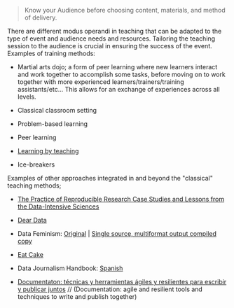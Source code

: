 > Know your Audience before choosing content, materials, and method of delivery.

There are different modus operandi in teaching that can be adapted to the type of event and audience needs and resources. Tailoring the teaching session to the audience is crucial in ensuring the success of the event. 
Examples of training methods: 

- Martial arts dojo; a form of peer learning where new learners interact and work together to accomplish some tasks, before moving on to work together with more experienced learners/trainers/training assistants/etc... This allows for an exchange of experiences across all levels. 

- Classical classroom setting

- Problem-based learning

- Peer learning

- [Learning by teaching](https://en.wikipedia.org/wiki/Learning_by_teaching)

- Ice-breakers

Examples of other approaches integrated in and beyond the "classical" teaching methods; 

  - [The Practice of Reproducible Research Case Studies and Lessons from the Data-Intensive Sciences](https://www.practicereproducibleresearch.org/)

  - [Dear Data](https://www.dear-data.com/)

  - Data Feminism: 
    [Original](https://bookbook.pubpub.org/data-feminism) |
    [Single source, multiformat output compiled copy](https://mutabit.com/repos.fossil/datafem/doc/tip/index.md.html)

  - [Eat Cake](https://speakerdeck.com/minecr/let-them-eat-cake-first-14c0fcf0-4fe1-4e80-9c41-a7813e842538)

  - Data Journalism Handbook: [Spanish](https://mutabit.com/repos.fossil/mapeda/)

  - [Documentaton: técnicas y herramientas ágiles y resilientes para escribir y publicar juntos][documentaton] //
    (Documentation: agile and resilient tools and techniques to write and publish together)

[documentaton]: https://mutabit.com/repos.fossil/documentaton/doc/tip/intro-es.md.html